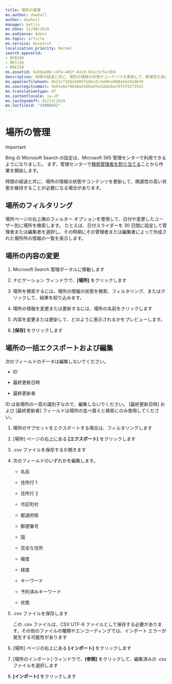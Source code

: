 ```yaml
---
title: 場所の管理
ms.author: dawholl
author: dawholl
manager: kellis
ms.date: 11/08/2018
ms.audience: Admin
ms.topic: article
ms.service: mssearch
localization_priority: Normal
search.appverid:
- BFB160
- MET150
- MOE150
ms.assetid: 8ab9aa00-cd74-405f-8410-9a1c3cfacdb9
description: 時間の経過と共に、場所の情報の状態やコンテンツを更新して、関連性の高い状態を維持することが必要になる場合があります。
ms.openlocfilehash: 0e23cf3d3d3d05fe86cdc3e09ce808e54242d670
ms.sourcegitcommit: 3e91a6e70b48a0100adfed1b62ba79f2fd1735d2
ms.translationtype: HT
ms.contentlocale: ja-JP
ms.lasthandoff: 05/13/2019
ms.locfileid: "33968432"
---
```

# <a name="manage-locations"></a>場所の管理

> [!IMPORTANT]
> Bing の Microsoft Search の設定は、Microsoft 365 管理センターで利用できるようになりました。 まず、管理センターで[検索管理者を割り当てる](https://docs.microsoft.com/ja-JP/microsoftsearch/setup-microsoft-search#step-2-assign-search-admin-and-search-editor)ことから作業を開始します。
    
時間の経過と共に、場所の情報の状態やコンテンツを更新して、関連性の高い状態を維持することが必要になる場合があります。 
  
## <a name="filter-locations"></a>場所のフィルタリング

場所ページの右上隅のフィルター オプションを使用して、日付や変更したユーザー別に場所を検索します。 たとえば、日付スライダーを 30 日間に設定して管理者または編集者を選択し、その時期にその管理者または編集者によって作成された場所所の情報の一覧を表示します。
  
## <a name="change-location-content"></a>場所の内容の変更

1. Microsoft Search 管理ポータルに移動します
    
2. ナビゲーション ウィンドウで、**[場所]** をクリックします
    
3. 場所を検索するには、場所の情報の状態を検索、フィルタリング、またはクリックして、結果を絞り込みます。
    
4. 場所の情報を変更または更新するには、場所の名前をクリックします
    
5. 内容を変更または更新して、どのように表示されるかをプレビューします。 
    
6. **[保存]** をクリックします
    
## <a name="bulk-export-and-edit-locations"></a>場所の一括エクスポートおよび編集

次のフィールドのデータは編集しないでください。
  
- ID
    
- 最終更新日時
    
- 最終更新者
    
ID は各場所の一意の識別子なので、編集しないでください。 [最終更新日時] および [最終更新者] フィールドは場所の並べ替えと検索にのみ使用してください。
  
1. 場所のサブセットをエクスポートする場合は、フィルタリングします
    
2. [場所] ページの右上にある **[エクスポート]** をクリックします
    
3. .csv ファイルを保存するか開きます
    
4. 次のフィールドのいずれかを編集します。
    
   - 名前
    
   - 住所行 1
    
   - 住所行 2
    
   - 市区町村
    
   - 都道府県
    
   - 郵便番号
    
   - 国
    
   - 完全な住所
    
   - 緯度
    
   - 経度
    
   - キーワード
    
   - 予約済みキーワード
    
   - 状態
    
5. .csv ファイルを保存します

    この .csv ファイルは、CSV UTF-8 ファイルとして保存する必要があります。その他のファイルの種類やエンコーディングでは、インポート エラーが発生する可能性があります
    
6. [場所] ページの右上にある **[インポート]** をクリックします
    
7. [場所のインポート] ウィンドウで、**[参照]** をクリックして、編集済みの .csv ファイルを選択します 
    
8. **[インポート]** をクリックします

  

